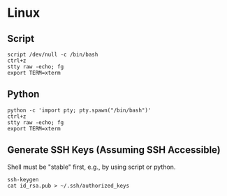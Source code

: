 # Linux
## Script

```
script /dev/null -c /bin/bash
ctrl+z
stty raw -echo; fg
export TERM=xterm
```
## Python

```
python -c 'import pty; pty.spawn("/bin/bash")'
ctrl+z
stty raw -echo; fg
export TERM=xterm
```

## Generate SSH Keys (Assuming SSH Accessible)

Shell must be "stable" first, e.g., by using script or python.
```
ssh-keygen
cat id_rsa.pub > ~/.ssh/authorized_keys
```
